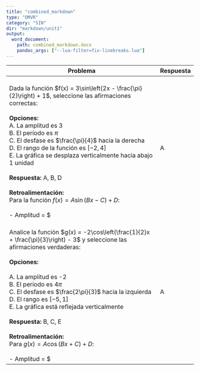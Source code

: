 ```yaml
---
title: "combined_markdown"
type: "OMVR"
category: "SIN"
dir: "markdown/unit1"
output:
  word_document:
    path: combined_markdown.docx
    pandoc_args: ["--lua-filter=fix-linebreaks.lua"]
---
```


| Problema | Respuesta |
|----------|--------|
| <br>Dada la función $f(x) = 3\sin\left(2x - \frac{\pi}{2}\right) + 1$, seleccione las afirmaciones correctas:<br><br>**Opciones:**<br>A. La amplitud es 3  <br>B. El período es $\pi$  <br>C. El desfase es $\frac{\pi}{4}$ hacia la derecha  <br>D. El rango de la función es $[-2, 4]$  <br>E. La gráfica se desplaza verticalmente hacia abajo 1 unidad<br><br>**Respuesta:** A, B, D<br><br>**Retroalimentación:**<br>Para la función $f(x) = A\sin(Bx - C) + D$:<br><br>- Amplitud = $|A| = 3$ (A correcta)<br>- Período = $\frac{2\pi}{B} = \frac{2\pi}{2} = \pi$ (B correcta)<br>- Desfase = $\frac{C}{B} = \frac{\pi/2}{2} = \frac{\pi}{4}$ hacia la derecha (C incorrecta, la opción no menciona dirección)<br>- Rango = $[D-A, D+A] = [1-3, 1+3] = [-2, 4]$ (D correcta)<br>- Desplazamiento vertical = +1 (hacia arriba, E incorrecta)<br><br>Las opciones correctas son A, B y D porque describen con precisión las transformaciones aplicadas a la función seno básica. | A, B, D |
| <br>Analice la función $g(x) = -2\cos\left(\frac{1}{2}x + \frac{\pi}{3}\right) - 3$ y seleccione las afirmaciones verdaderas:<br><br>**Opciones:**<br><br>A. La amplitud es -2  <br>B. El período es $4\pi$  <br>C. El desfase es $\frac{2\pi}{3}$ hacia la izquierda  <br>D. El rango es $[-5, 1]$  <br>E. La gráfica está reflejada verticalmente<br><br>**Respuesta:** B, C, E<br><br>**Retroalimentación:**<br>Para $g(x) = A\cos(Bx + C) + D$:<br><br>- Amplitud = $|A| = 2$ (A incorrecta, la amplitud siempre es positiva)<br>- Período = $\frac{2\pi}{B} = \frac{2\pi}{1/2} = 4\pi$ (B correcta)<br>- Desfase = $\frac{C}{B} = \frac{\pi/3}{1/2} = \frac{2\pi}{3}$ izquierda (C correcta)<br>- Rango = $[D-|A|, D+|A|] = [-3-2, -3+2] = [-5, -1]$ (D incorrecta)<br>- El signo negativo causa reflexión vertical (E correcta)<br><br>Las opciones B, C y E son correctas porque describen con precisión las transformaciones de la función coseno, incluyendo su reflexión, período y desfase. | B, C, E |
